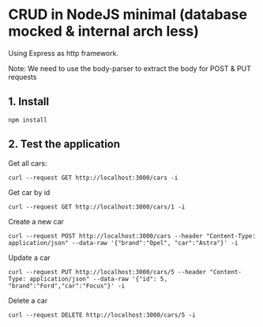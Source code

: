 # CRUD in NodeJS minimal (database mocked & internal arch less)

Using Express as http framework.

Note: We need to use the body-parser to extract the body for POST & PUT requests

## 1. Install

```shell
npm install
```

## 2. Test the application

Get all cars:

```shell
curl --request GET http://localhost:3000/cars -i
```

Get car by id

```shell
curl --request GET http://localhost:3000/cars/1 -i
```

Create a new car

```shell
curl --request POST http://localhost:3000/cars --header "Content-Type: application/json" --data-raw '{"brand":"Opel", "car":"Astra"}' -i
```

Update a car

```shell
curl --request PUT http://localhost:3000/cars/5 --header "Content-Type: application/json" --data-raw '{"id": 5, "brand":"Ford","car":"Focus"}' -i
```

Delete a car


```shell
curl --request DELETE http://localhost:3000/cars/5 -i
```